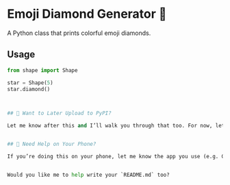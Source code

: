 # Emoji Diamond Generator 💎

A Python class that prints colorful emoji diamonds.

## Usage

```python
from shape import Shape

star = Shape(5)
star.diamond()



## 🧪 Want to Later Upload to PyPI?

Let me know after this and I’ll walk you through that too. For now, let’s focus on getting your GitHub project ready.


## 🔧 Need Help on Your Phone?

If you’re doing this on your phone, let me know the app you use (e.g. GitHub app, Termux, Pydroid) so I can give you phone-friendly instructions.


Would you like me to help write your `README.md` too?
